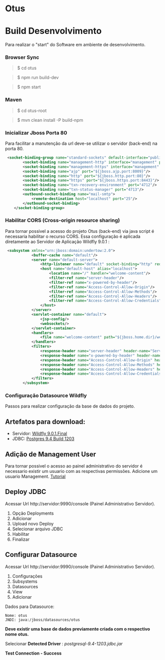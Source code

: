 # Otus

# Build Desenvolvimento
Para realizar o "start" do Software em ambiente de desenvolvimento.

### Browser Sync

> $ cd otus

> $ npm run build-dev

> $ npm start


### Maven

> $ cd otus-root

> $ mvn clean install -P build-npm


### Inicializar Jboss Porta 80

Para facilitar a manutenção da url deve-se utilizar o servidor (back-end) na porta 80.

``` xml
 <socket-binding-group name="standard-sockets" default-interface="public" port-offset="${jboss.socket.binding.port-offset:0}">
        <socket-binding name="management-http" interface="management" port="${jboss.management.http.port:9990}"/>
        <socket-binding name="management-https" interface="management" port="${jboss.management.https.port:9993}"/>
        <socket-binding name="ajp" port="${jboss.ajp.port:8009}"/>
        <socket-binding name="http" port="${jboss.http.port:80}"/>
        <socket-binding name="https" port="${jboss.https.port:8443}"/>
        <socket-binding name="txn-recovery-environment" port="4712"/>
        <socket-binding name="txn-status-manager" port="4713"/>
        <outbound-socket-binding name="mail-smtp">
            <remote-destination host="localhost" port="25"/>
        </outbound-socket-binding>
    </socket-binding-group>
```

### Habilitar CORS (Cross-origin resource sharing) 

Para tornar possivel a acesso do projeto Otus (back-end) via java script é necessaria habilitar o recurso CORS.
Essa configuração é aplicada diretamente ao Servidor de Aplicação Wildfly 9.0.1 :

``` xml
 <subsystem xmlns="urn:jboss:domain:undertow:2.0">
            <buffer-cache name="default"/>
            <server name="default-server">
                <http-listener name="default" socket-binding="http" redirect-socket="https"/>
                <host name="default-host" alias="localhost">
                    <location name="/" handler="welcome-content"/>
                    <filter-ref name="server-header"/>
                    <filter-ref name="x-powered-by-header"/>
                    <filter-ref name="Access-Control-Allow-Origin"/>
                    <filter-ref name="Access-Control-Allow-Methods"/>
                    <filter-ref name="Access-Control-Allow-Headers"/>
                    <filter-ref name="Access-Control-Allow-Credentials"/>
                </host>
            </server>
            <servlet-container name="default">
                <jsp-config/>
                <websockets/>
            </servlet-container>
            <handlers>
                <file name="welcome-content" path="${jboss.home.dir}/welcome-content"/>
            </handlers>
            <filters>
                <response-header name="server-header" header-name="Server" header-value="WildFly/9"/>
                <response-header name="x-powered-by-header" header-name="X-Powered-By" header-value="Undertow/1"/>
                <response-header name="Access-Control-Allow-Origin" header-name="Access-Control-Allow-Origin" header-value="*"/>
                <response-header name="Access-Control-Allow-Methods" header-name="Access-Control-Allow-Methods" header-value="*"/>
                <response-header name="Access-Control-Allow-Headers" header-name="Access-Control-Allow-Headers" header-value="Content-Type"/>
                <response-header name="Access-Control-Allow-Credentials" header-name="Access-Control-Allow-Credentials" header-value="true"/>
            </filters>
        </subsystem>
```

### Configuração Datasource Wildfly

Passos para realizar configuração da base de dados do projeto.

## Artefatos para download:

- Servidor: [Wildfly 9.0.1.Final](http://wildfly.org/downloads/)
- JDBC: [Postgres 9.4 Build 1203](https://jdbc.postgresql.org/download.html)

## Adição de Management User

Para tornar possivel o acesso ao painel administrativo do servidor é necessario existir um usuario com as respectivas permissões. Adicione um usuario Management. [Tutorial](https://docs.jboss.org/author/display/WFLY8/add-user+utility)

## Deploy JDBC

Acessar Url http://servidor:9990/console (Painel Administrativo Servidor). 

1. Opção Deployments
2. Adicionar
3. Upload novo Deploy
4. Selecionar arquivo JDBC
5. Habilitar
6. Finalizar


## Configurar Datasource

Acessar Url http://servidor:9990/console (Painel Administrativo Servidor). 

1. Configurações
2. Subsystems
3. Datasources
4. View
5. Adicionar


Dados para Datasource:
```
Nome: otus
JNDI: java:/jboss/datasources/otus
```
**Deve existir uma base de dados previamente criada com o respectivo nome otus.**

Selecionar **Detected Driver** : *postgresql-9.4-1203.jdbc.jar*

**Test Connection - Success**
